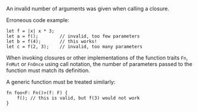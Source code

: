 An invalid number of arguments was given when calling a closure.

Erroneous code example:

```compile_fail,E0057
let f = |x| x * 3;
let a = f();        // invalid, too few parameters
let b = f(4);       // this works!
let c = f(2, 3);    // invalid, too many parameters
```

When invoking closures or other implementations of the function traits `Fn`,
`FnMut` or `FnOnce` using call notation, the number of parameters passed to the
function must match its definition.

A generic function must be treated similarly:

```
fn foo<F: Fn()>(f: F) {
    f(); // this is valid, but f(3) would not work
}
```
